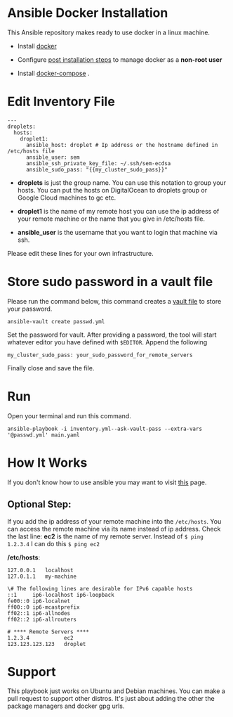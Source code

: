 
# Ansible Docker Installation 

This Ansible repository makes ready to use docker in a linux machine. 

- Install [docker](https://docs.docker.com/engine/install/ubuntu/)

- Configure [post installation steps](https://docs.docker.com/engine/install/linux-postinstall/) to manage docker as a **non-root user**

- Install [docker-compose](https://docs.docker.com/compose/install/) .

    
# Edit Inventory File

    ---
    droplets:
      hosts:
        droplet1:
          ansible_host: droplet # Ip address or the hostname defined in /etc/hosts file
          ansible_user: sem
          ansible_ssh_private_key_file: ~/.ssh/sem-ecdsa
          ansible_sudo_pass: "{{my_cluster_sudo_pass}}"


 - **droplets** is just the group name. You can use this notation to group your hosts. You can put the hosts on DigitalOcean to droplets group or Google Cloud machines to
   gc etc. 
 - **droplet1** is the name of my remote host you can use the ip address of your remote machine or the name that you give  in /etc/hosts file.
   
 - **ansible_user** is the username that you want to login that machine via ssh.

Please edit these lines for your own infrastructure.


# Store sudo password in a vault file
Please run the command below, this command creates a [vault file](https://docs.ansible.com/ansible/latest/user_guide/vault.html#creating-encrypted-files) to store your password.

    ansible-vault create passwd.yml

Set the password for vault. After providing a password, the tool will start whatever editor you have defined with `$EDITOR`. Append the following

    my_cluster_sudo_pass: your_sudo_password_for_remote_servers

Finally close and save the file.

# Run
Open your terminal and run this command.

    ansible-playbook -i inventory.yml--ask-vault-pass --extra-vars '@passwd.yml' main.yaml

# How It Works
If you don't know how to use ansible you may want to visit [this](https://www.ansible.com/resources/get-started) page.

## Optional Step:

If you add the ip address of your remote machine into the `/etc/hosts`. You can access the remote machine via its name instead of ip address. Check the last line:
**ec2** is the name of my remote server. Instead of `$ ping 1.2.3.4` I can do this `$ ping ec2`


**/etc/hosts**:

    127.0.0.1	localhost
    127.0.1.1	my-machine
    
    \# The following lines are desirable for IPv6 capable hosts
    ::1     ip6-localhost ip6-loopback
    fe00::0 ip6-localnet
    ff00::0 ip6-mcastprefix
    ff02::1 ip6-allnodes
    ff02::2 ip6-allrouters
    
    # **** Remote Servers ****
    1.2.3.4	          ec2
    123.123.123.123   droplet


# Support
This playbook just works on Ubuntu and Debian machines. You can make a pull request to support other distros. It's just about adding the other the package managers and docker gpg urls. 